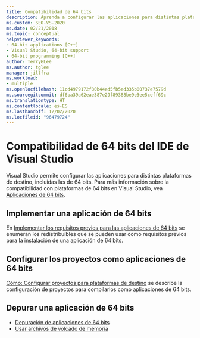 ```yaml
---
title: Compatibilidad de 64 bits
description: Aprenda a configurar las aplicaciones para distintas plataformas de destino, incluidas las de 64 bits.
ms.custom: SEO-VS-2020
ms.date: 02/21/2018
ms.topic: conceptual
helpviewer_keywords:
- 64-bit applications [C++]
- Visual Studio, 64-bit support
- 64-bit programming [C++]
author: TerryGLee
ms.author: tglee
manager: jillfra
ms.workload:
- multiple
ms.openlocfilehash: 11cd4979172f80b44ad5fb5ed335b00737e7579d
ms.sourcegitcommit: df6ba39a62eae387e29f89388be9e3ee5ceff69c
ms.translationtype: HT
ms.contentlocale: es-ES
ms.lasthandoff: 12/02/2020
ms.locfileid: "96479724"
---
```

# <a name="visual-studio-ide-64-bit-support"></a>Compatibilidad de 64 bits del IDE de Visual Studio

Visual Studio permite configurar las aplicaciones para distintas plataformas de destino, incluidas las de 64 bits. Para más información sobre la compatibilidad con plataformas de 64 bits en Visual Studio, vea [Aplicaciones de 64 bits](/dotnet/framework/64-bit-apps).

## <a name="deploy-a-64-bit-application"></a>Implementar una aplicación de 64 bits

En [Implementar los requisitos previos para las aplicaciones de 64 bits](../deployment/deploying-prerequisites-for-64-bit-applications.md) se enumeran los redistribuibles que se pueden usar como requisitos previos para la instalación de una aplicación de 64 bits.

## <a name="configure-projects-as-64-bit-applications"></a>Configurar los proyectos como aplicaciones de 64 bits

[Cómo: Configurar proyectos para plataformas de destino](../ide/how-to-configure-projects-to-target-platforms.md) se describe la configuración de proyectos para compilarlos como aplicaciones de 64 bits.

## <a name="debug-a-64-bit-application"></a>Depurar una aplicación de 64 bits

- [Depuración de aplicaciones de 64 bits](../debugger/debug-64-bit-applications.md)
- [Usar archivos de volcado de memoria](../debugger/using-dump-files.md)
